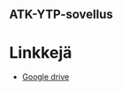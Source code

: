ATK-YTP-sovellus
----------------

Linkkejä
========

* [Google drive](https://drive.google.com/drive/folders/1JT9nCbR4lm_Qcn-oC6PgQjtbroR85eQQ)
